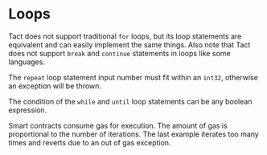 # Loops

Tact does not support traditional `for` loops, but its loop statements are equivalent and can easily implement the same things. Also note that Tact does not support `break` and `continue` statements in loops like some languages.

The `repeat` loop statement input number must fit within an `int32`, otherwise an exception will be thrown.

The condition of the `while` and `until` loop statements can be any boolean expression.

Smart contracts consume gas for execution. The amount of gas is proportional to the number of iterations. The last example iterates too many times and reverts due to an out of gas exception.